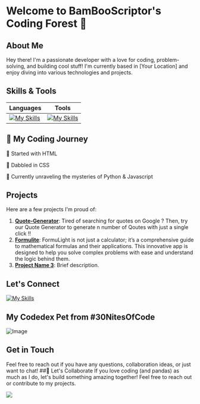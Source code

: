 # Welcome to BamBooScriptor's Coding Forest 👋

## About Me
Hey there! I'm a passionate developer with a love for coding, problem-solving, and building cool stuff! I'm currently based in [Your Location] and enjoy diving into various technologies and projects.

## Skills & Tools
| Languages | Tools   |
|---------|--------|
| [![My Skills](https://skillicons.dev/icons?i=js,html,css,python,bootstrap,linux,md,git,qt)](https://skillicons.dev) | [![My Skills](https://skillicons.dev/icons?i=mint,windows,github,discord,powershell,idea,vscode,stackoverflow,pycharm)](https://skillicons.dev) |

## 🐾 My Coding Journey
🐾 Started with HTML

🐾 Dabbled in CSS

🐾 Currently unraveling the mysteries of Python & Javascript


## Projects
Here are a few projects I'm proud of:
1. **[Quote-Generator](https://github.com/Prajwal201011/Quote-Generator)**: Tired of searching for quotes on Google ? Then, try our Quote Generator to generate n number of Qoutes with just a single click !!
2. **[Formulite](https://github.com/Prajwal201011/Formulite)**: FormuLight is not just a calculator; it’s a comprehensive guide to mathematical formulas and their applications. This innovative app is designed to help you solve complex problems with ease and understand the logic behind them.
3. **[Project Name 3](link)**: Brief description.



## Let's Connect
[![My Skills](https://skillicons.dev/icons?i=twitter)](https://twitter.com/Prajwalvs556640) 

## My Codedex Pet from #30NitesOfCode
![Image](https://github.com/Prajwal201011/Prajwal201011/assets/150644350/ff57627c-f2f5-42f5-833c-f6fa65b07dbb)

## Get in Touch
Feel free to reach out if you have any questions, collaboration ideas, or just want to chat!
##🎋 Let's Collaborate
If you love coding (and pandas) as much as I do, let's build something amazing together! Feel free to reach out or contribute to my projects.

[![](https://visitcount.itsvg.in/api?id=Prajwal201011&label=Profile%20Viits&pretty=false)](https://visitcount.itsvg.in)

<!---
Prajwal201011/Prajwal201011 is a ✨ special ✨ repository because its `README.md` (this file) appears on your GitHub profile.
You can click the Preview link to take a look at your changes.
--->
